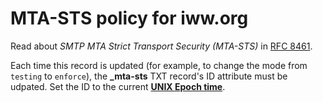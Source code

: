 # MTA-STS policy for iww.org

Read about *SMTP MTA Strict Transport Security (MTA-STS)* in [RFC 8461](https://tools.ietf.org/html/rfc8461).

Each time this record is updated (for example, to change the mode from `testing` to `enforce`), the **_mta-sts** TXT record's ID attribute must be udpated. Set the ID to the current [**UNIX Epoch time**](https://time.is/Unix_time_now).
